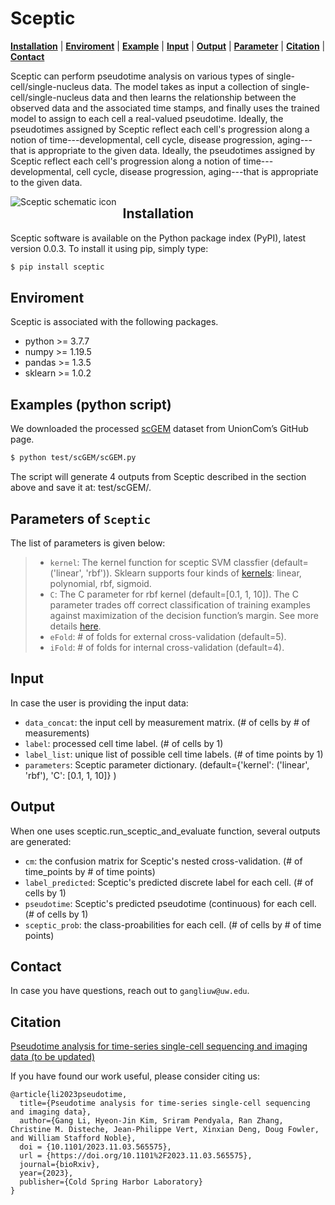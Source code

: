 # Sceptic

[**Installation**](#installation)
| [**Enviroment**](#enviroment)
| [**Example**](#example)
| [**Input**](#input)
| [**Output**](#output)
| [**Parameter**](#parameter)
| [**Citation**](#citation)
| [**Contact**](#contact)

Sceptic can perform pseudotime analysis on various types of single-cell/single-nucleus data. The model takes as input a collection of single-cell/single-nucleus data and then learns the relationship between the observed data and the associated time stamps, and finally uses the trained model to assign to each cell a real-valued pseudotime. Ideally, the pseudotimes assigned by Sceptic reflect each cell's progression along a notion of time---developmental, cell cycle, disease progression, aging---that is appropriate to the given data. Ideally, the pseudotimes assigned by Sceptic reflect each cell's progression along a notion of time---developmental, cell cycle, disease progression, aging---that is appropriate to the given data.

<img src="sceptic-schematic.jpg"
     alt="Sceptic schematic icon"
     style="float: left; margin-right: 10px;" />


## Installation<a id="installation"></a>
Sceptic software is available on the Python package index (PyPI), latest version 0.0.3. To install it using pip, simply type:
```bash
$ pip install sceptic
```

## Enviroment<a id="enviroment"></a>
Sceptic is associated with the following packages.
- python >= 3.7.7
- numpy >= 1.19.5   
- pandas >= 1.3.5
- sklearn >= 1.0.2 

## Examples (python script) <a id="examples"></a>
We downloaded the processed [scGEM](https://github.com/caokai1073/UnionCom/tree/master/scGEM) dataset from UnionCom’s GitHub page.

```bash
$ python test/scGEM/scGEM.py 
```
The script will generate 4 outputs from Sceptic described in the section above and save it at: test/scGEM/.

## Parameters of ```Sceptic``` <a id="parameter"></a>

The list of parameters is given below:
> + ```kernel```: The kernel function for sceptic SVM classfier (default=('linear', 'rbf')). Sklearn supports four kinds of [kernels](https://scikit-learn.org/stable/modules/svm.html#kernel-functions): linear, polynomial, rbf, sigmoid.  
> + ```C```: The C parameter for rbf kernel (default=[0.1, 1, 10]). The C parameter trades off correct classification of training examples against maximization of the decision function’s margin. See more details [here](https://scikit-learn.org/stable/auto_examples/svm/plot_rbf_parameters.html#sphx-glr-auto-examples-svm-plot-rbf-parameters-py).
> + ```eFold```: # of folds for external cross-validation (default=5).
> + ```iFold```: # of folds for internal cross-validation (default=4).

## Input<a id="input"></a>

In case the user is providing the input data:
- `data_concat`: the input cell by measurement matrix. (# of cells by # of measurements)
- `label`: processed cell time label. (# of cells by 1)
- `label_list`: unique list of possible cell time labels. (# of time points by 1)
- `parameters`: Sceptic parameter dictionary. (default={'kernel': ('linear', 'rbf'), 'C': [0.1, 1, 10]}
)

## Output<a id="output"></a>

When one uses sceptic.run_sceptic_and_evaluate function, several outputs are generated:
- `cm`: the confusion matrix for Sceptic's nested cross-validation. (# of time_points by # of time points)
- `label_predicted`: Sceptic's predicted discrete label for each cell. (# of cells by 1)
- `pseudotime`: Sceptic's predicted pseudotime (continuous) for each cell. (# of cells by 1)
- `sceptic_prob`: the class-proabilities for each cell. (# of cells by # of time points)


## Contact<a id="contact"></a>
In case you have questions, reach out to `gangliuw@uw.edu`.


## Citation<a id="citation"></a>
[Pseudotime analysis for time-series single-cell sequencing and imaging data (to be updated)](https://www.biorxiv.org/content/10.1101/2023.11.03.565575v1)

If you have found our work useful, please consider citing us:

```
@article{li2023pseudotime,
  title={Pseudotime analysis for time-series single-cell sequencing and imaging data},
  author={Gang Li, Hyeon-Jin Kim, Sriram Pendyala, Ran Zhang, Christine M. Disteche, Jean-Philippe Vert, Xinxian Deng, Doug Fowler, and William Stafford Noble},
  doi = {10.1101/2023.11.03.565575},	
  url = {https://doi.org/10.1101%2F2023.11.03.565575},
  journal={bioRxiv},
  year={2023},
  publisher={Cold Spring Harbor Laboratory}
}
```
